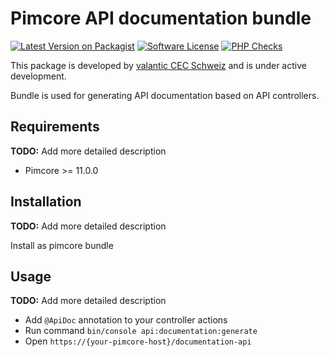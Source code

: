 # Pimcore API documentation bundle

[![Latest Version on Packagist](https://img.shields.io/packagist/v/valantic/pimcore-api-documentation.svg?style=flat-square)](https://packagist.org/packages/valantic/pimcore-api-documentation)
[![Software License](https://img.shields.io/badge/license-MIT-brightgreen.svg?style=flat-square)](LICENSE.md)
[![PHP Checks](https://github.com/valantic/pimcore-api-documentation/actions/workflows/phpstan.yml/badge.svg)](https://github.com/valantic/pimcore-api-documentation/actions/workflows/phpstan.yml)

This package is developed by [valantic CEC Schweiz](https://www.valantic.com/en/services/digital-business/) and is under active development.

Bundle is used for generating API documentation based on API controllers.

## Requirements

**TODO:** Add more detailed description

- Pimcore >= 11.0.0

## Installation

**TODO:** Add more detailed description

Install as pimcore bundle

## Usage

**TODO:** Add more detailed description

- Add `@ApiDoc` annotation to your controller actions
- Run command `bin/console api:documentation:generate`
- Open `https://{your-pimcore-host}/documentation-api`
